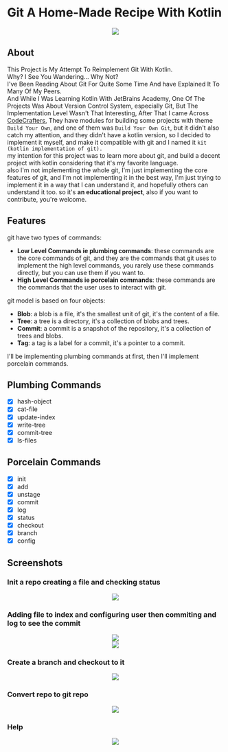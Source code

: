 # Git A Home-Made Recipe With Kotlin
<div align="center">
    <img src="images/logo.png">
</div>

## About

This Project is My Attempt To Reimplement Git With Kotlin.
<br> Why? I See You Wandering... Why Not?\
I've Been Reading About Git For Quite Some Time And have Explained It To Many Of My Peers.\
And While I Was Learning Kotlin With JetBrains Academy, One Of The Projects Was About Version Control System, especially
Git, But The Implementation Level Wasn't That Interesting, After That I came Across [CodeCrafters](https://codecrafters.io/),
They have modules for building some projects with theme `Build Your Own`, and one of them was `Build Your Own Git`,
but it didn't also catch my attention, and they didn't have a kotlin version, so I decided to implement it myself, and make it compatible with git and I named it `kit (kotlin implementation of git).`\
my intention for this project was to learn more about git, and build a decent project with kotlin considering that it's my favorite language.\
also I'm not implementing the whole git, I'm just implementing the core features of git, and I'm not implementing it in the best way, I'm just trying to implement it in a way that I can understand it, and hopefully others can understand it too.
so it's **an educational project**, also if you want to contribute, you're welcome.

## Features

git have two types of commands:
- **Low Level Commands ie plumbing commands**: these commands are the core commands of git, and they are the commands that git uses to implement the high level commands, you rarely use these commands directly, but you can use them if you want to.
- **High Level Commands ie porcelain commands**: these commands are the commands that the user uses to interact with git.

git model is based on four objects:
- **Blob**: a blob is a file, it's the smallest unit of git, it's the content of a file.
- **Tree**: a tree is a directory, it's a collection of blobs and trees.
- **Commit**: a commit is a snapshot of the repository, it's a collection of trees and blobs.
- **Tag**: a tag is a label for a commit, it's a pointer to a commit.

I'll be implementing plumbing commands at first, then I'll implement porcelain commands.


## Plumbing Commands
- [x] hash-object
- [x] cat-file
- [x] update-index
- [x] write-tree
- [x] commit-tree
- [x] ls-files

## Porcelain Commands
- [x] init
- [x] add
- [x] unstage
- [x] commit
- [x] log
- [x] status
- [x] checkout
- [x] branch
- [x] config
## Screenshots

### Init a repo creating a file and checking status

<div align="center">
    <img src="images/kit-init.png">
</div>

### Adding file to index and configuring user then commiting and log to see the commit

<div align="center">
    <img src="images/kit-add-status.png">
</div>

<div align="center">
    <img src="images/kit-config-commit.png">
</div>

### Create a branch and checkout to it

<div align="center">
    <img src="images/kit-branch-checkout.png">
</div>

### Convert repo to git repo

<div align="center">
    <img src="images/kit-convert-to-git.png">
</div>

### Help

<div align="center">
    <img src="images/kit-help.png">
</div>